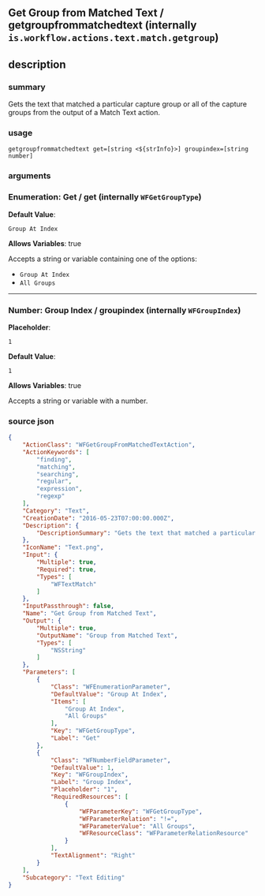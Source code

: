 
## Get Group from Matched Text / getgroupfrommatchedtext (internally `is.workflow.actions.text.match.getgroup`)



## description
### summary
Gets the text that matched a particular capture group or all of the capture groups from the output of a Match Text action.


### usage
`getgroupfrommatchedtext get=[string <${strInfo}>] groupindex=[string number]`

### arguments
### Enumeration: Get / get (internally `WFGetGroupType`)
**Default Value**:
```
Group At Index
```
**Allows Variables**: true



Accepts a string 
or variable
containing one of the options:

- `Group At Index`
- `All Groups`

---

### Number: Group Index / groupindex (internally `WFGroupIndex`)
**Placeholder**:
```
1
```
**Default Value**:
```
1
```
**Allows Variables**: true



Accepts a string 
or variable
with a number.

### source json

```json
{
	"ActionClass": "WFGetGroupFromMatchedTextAction",
	"ActionKeywords": [
		"finding",
		"matching",
		"searching",
		"regular",
		"expression",
		"regexp"
	],
	"Category": "Text",
	"CreationDate": "2016-05-23T07:00:00.000Z",
	"Description": {
		"DescriptionSummary": "Gets the text that matched a particular capture group or all of the capture groups from the output of a Match Text action."
	},
	"IconName": "Text.png",
	"Input": {
		"Multiple": true,
		"Required": true,
		"Types": [
			"WFTextMatch"
		]
	},
	"InputPassthrough": false,
	"Name": "Get Group from Matched Text",
	"Output": {
		"Multiple": true,
		"OutputName": "Group from Matched Text",
		"Types": [
			"NSString"
		]
	},
	"Parameters": [
		{
			"Class": "WFEnumerationParameter",
			"DefaultValue": "Group At Index",
			"Items": [
				"Group At Index",
				"All Groups"
			],
			"Key": "WFGetGroupType",
			"Label": "Get"
		},
		{
			"Class": "WFNumberFieldParameter",
			"DefaultValue": 1,
			"Key": "WFGroupIndex",
			"Label": "Group Index",
			"Placeholder": "1",
			"RequiredResources": [
				{
					"WFParameterKey": "WFGetGroupType",
					"WFParameterRelation": "!=",
					"WFParameterValue": "All Groups",
					"WFResourceClass": "WFParameterRelationResource"
				}
			],
			"TextAlignment": "Right"
		}
	],
	"Subcategory": "Text Editing"
}
```
